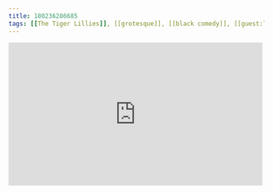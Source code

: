 ```yaml
---
title: 180236286685
tags: [[The Tiger Lillies]], [[grotesque]], [[black comedy]], [[guest:leszek]]
---
```

<iframe allow="accelerometer; autoplay; clipboard-write; encrypted-media; gyroscope; picture-in-picture" allowfullscreen="" frameborder="0" height="281" id="youtube_iframe" src="https://www.youtube.com/embed/hxFN63BS-kU?feature=oembed&amp;enablejsapi=1&amp;origin=https://safe.txmblr.com&amp;wmode=opaque" width="500"></iframe>